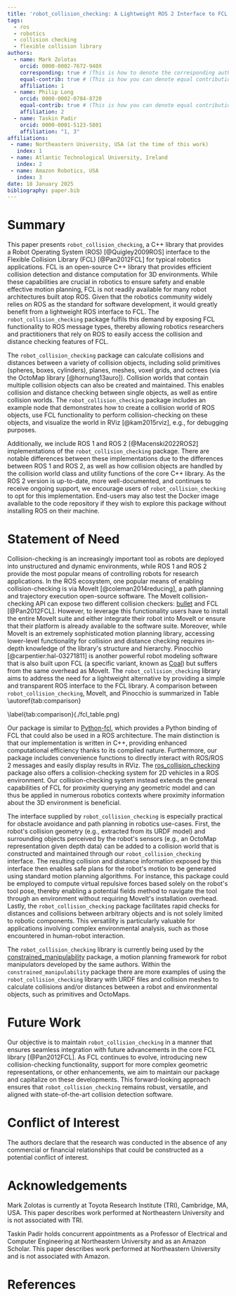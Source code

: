 ```yaml
---
title: 'robot_collision_checking: A Lightweight ROS 2 Interface to FCL (Flexible Collision Library)'
tags:
  - ros
  - robotics
  - collision checking
  - flexible collision library
authors:
  - name: Mark Zolotas
    orcid: 0000-0002-7672-940X
    corresponding: true # (This is how to denote the corresponding author)
    equal-contrib: true # (This is how you can denote equal contributions between multiple authors)
    affiliation: 1
  - name: Philip Long
    orcid: 0000-0002-0784-8720
    equal-contrib: true # (This is how you can denote equal contributions between multiple authors)
    affiliation: 2
  - name: Taskin Padir
    orcid: 0000-0001-5123-5801
    affiliation: "1, 3"
affiliations:
 - name: Northeastern University, USA (at the time of this work)
   index: 1
 - name: Atlantic Technological University, Ireland
   index: 2
 - name: Amazon Robotics, USA
   index: 3
date: 18 January 2025
bibliography: paper.bib
---
```


# Summary
This paper presents `robot_collision_checking`, a C++ library that provides a Robot Operating System (ROS) [@Quigley2009ROS] interface to the Flexible Collision Library (FCL) [@Pan2012FCL] for typical robotics applications. FCL is an open-source C++ library that provides efficient collision detection and distance computation for 3D environments. While these capabilities are crucial in robotics to ensure safety and enable effective motion planning, FCL is not readily available for many robot architectures built atop ROS. Given that the robotics community widely relies on ROS as the standard for software development, it would greatly benefit from a lightweight ROS interface to FCL. The `robot_collision_checking` package fulfils this demand by exposing FCL functionality to ROS message types, thereby allowing robotics researchers and practitioners that rely on ROS to easily access the collision and distance checking features of FCL. 

The `robot_collision_checking` package can calculate collisions and distances between a variety of collision objects, including solid primitives (spheres, boxes, cylinders), planes, meshes, voxel grids, and octrees (via the OctoMap library [@hornung13auro]). Collision worlds that contain multiple collision objects can also be created and maintained. This enables collision and distance checking between single objects, as well as entire collision worlds. The `robot_collision_checking` package includes an example node that demonstrates how to create a collision world of ROS objects, use FCL functionality to perform collision-checking on these objects, and visualize the world in RViz [@kam2015rviz], e.g., for debugging purposes.

Additionally, we include ROS 1 and ROS 2 [@Macenski2022ROS2] implementations of the `robot_collision_checking` package. There are notable differences between these implementations due to the differences between ROS 1 and ROS 2, as well as how collision objects are handled by the collision world class and utility functions of the core C++ library. As the ROS 2 version is up-to-date, more well-documented, and continues to receive ongoing support, we encourage users of `robot_collision_checking` to opt for this implementation. End-users may also test the Docker image available to the code repository if they wish to explore this package without installing ROS on their machine.

# Statement of Need
Collision-checking is an increasingly important tool as robots are deployed into unstructured and dynamic environments, while ROS 1 and ROS 2 provide the most popular means of controlling robots for research applications. In the ROS ecosystem, one popular means of enabling collision-checking is via MoveIt [@coleman2014reducing], a path planning and trajectory execution open-source software. The MoveIt collision-checking API can expose two different collision checkers: [bullet](https://github.com/bulletphysics/bullet3) and FCL [@Pan2012FCL]. However, to leverage this functionality users have to install the entire MoveIt suite and either integrate their robot into MoveIt or ensure that their platform is already available to the software suite. Moreover, while MoveIt is an extremely sophisticated motion planning library, accessing lower-level functionality for collision and distance checking requires in-depth knowledge of the library's structure and hierarchy. Pinocchio [@carpentier:hal-03271811] is another powerful robot modeling software that is also built upon FCL (a specific variant, known as [Coal](https://github.com/coal-library/coal)) but suffers from the same overhead as MoveIt. The `robot_collision_checking` library aims to address the need for a lightweight alternative by providing a simple and transparent ROS interface to the FCL library. A comparison between `robot_collision_checking`, MoveIt, and Pinocchio is summarized in Table \autoref{tab:comparison}

\label{tab:comparison}(./fcl_table.png)

Our package is similar to [Python-fcl](https://github.com/BerkeleyAutomation/python-fcl), which provides a Python binding of FCL that could also be used in a ROS architecture. The main distinction is that our implementation is written in C++, providing enhanced computational efficiency thanks to its compiled nature. Furthermore, our package includes convenience functions to directly interact with ROS/ROS 2 messages and easily display results in RViz. The [ros_collision_checking](https://github.com/CoFra-CaLa/ros_collision_detection) package also offers a collision-checking system for 2D vehicles in a ROS environment. Our collision-checking system instead extends the general capabilities of FCL for proximity querying any geometric model and can thus be applied in numerous robotics contexts where proximity information about the 3D environment is beneficial.

The interface supplied by `robot_collision_checking` is especially practical for obstacle avoidance and path planning in robotics use-cases. First, the robot's collision geometry (e.g., extracted from its URDF model) and surrounding objects perceived by the robot's sensors (e.g., an OctoMap representation given depth data) can be added to a collision world that is constructed and maintained through our `robot_collision_checking` interface. The resulting collision and distance information exposed by this interface then enables safe plans for the robot's motion to be generated using standard motion planning algorithms. For instance, this package could be employed to compute virtual repulsive forces based solely on the robot's tool pose, thereby enabling a potential fields method to navigate the tool through an environment without requiring MoveIt's installation overhead. Lastly, the `robot_collision_checking` package facilitates rapid checks for distances and collisions between arbitrary objects and is not solely limited to robotic components. This versatility is particularly valuable for applications involving complex environmental analysis, such as those encountered in human-robot interaction.

The `robot_collision_checking` library is currently being used by the [constrained_manipulability](https://github.com/philip-long/constrained_manipulability) package, a motion planning framework for robot manipulators developed by the same authors. Within the `constrained_manipulability` package there are more examples of using the `robot_collision_checking` library with URDF files and collision meshes to calculate collisions and/or distances between a robot and environmental objects, such as primitives and OctoMaps. 

# Future Work

Our objective is to maintain `robot_collision_checking` in a manner that ensures seamless integration with future advancements in the core FCL library [@Pan2012FCL]. As FCL continues to evolve, introducing new collision-checking functionality, support for more complex geometric representations, or other enhancements, we aim to maintain our package and capitalize on these developments. This forward-looking approach ensures that `robot_collision_checking` remains robust, versatile, and aligned with state-of-the-art collision detection software.

# Conflict of Interest
The authors declare that the research was conducted in the absence of any commercial or financial relationships that could be constructed as a potential conflict of interest.

# Acknowledgements
Mark Zolotas is currently at Toyota Research Institute (TRI), Cambridge, MA, USA. This paper describes work performed at Northeastern University and is not associated with TRI.

Taskin Padir holds concurrent appointments as a Professor of Electrical and Computer Engineering at Northeastern University and as an Amazon Scholar. This paper describes work performed at Northeastern University and is not associated with Amazon.

# References



